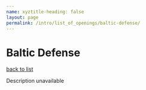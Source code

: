 ```yaml
---
name: xyztitle-heading: false
layout: page
permalink: /intro/list_of_openings/baltic-defense/
---
```


# Baltic Defense

[back to list](../../list_of_openings)

Description unavailable